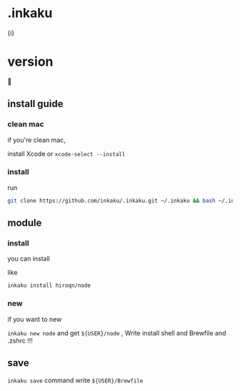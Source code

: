 # .inkaku
{i}

# version
🍒

## install guide

### clean mac
if you're clean mac,

install Xcode or `xcode-select --install`

### install

run

```sh
git clone https://github.com/inkaku/.inkaku.git ~/.inkaku && bash ~/.inkaku/install
```

## module

### install

you can install

like

`inkaku install hiroqn/node`

### new

if you want to new

`inkaku new node` and get `${USER}/node` ,
 Write install shell and Brewfile and .zshrc !!!


## save

`inkaku save` command write `${USER}/Brewfile`
